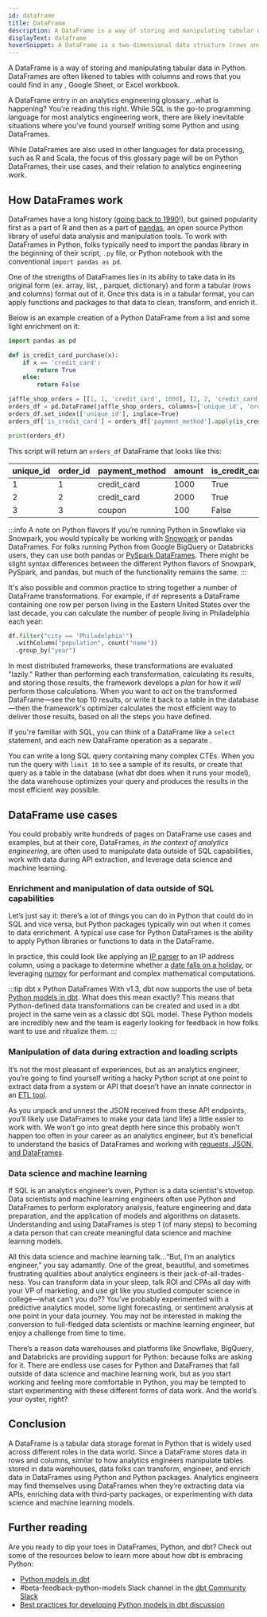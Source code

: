 ```yaml
---
id: dataframe
title: DataFrame
description: A DataFrame is a way of storing and manipulating tabular data in Python. They gained popularity first as a part of R and then as a part of pandas.
displayText: dataframe  
hoverSnippet: A DataFrame is a two-dimensional data structure (rows and columns). It's the most common way of representing and interacting with large datasets in Python.
---
```

<head>
  <title>What is a DataFrame in Python? - dbt Labs</title>
</head>

A DataFrame is a way of storing and manipulating tabular data in Python. DataFrames are often likened to tables with columns and rows that you could find in any <Term id="data-warehouse" />, Google Sheet, or Excel workbook.

A DataFrame entry in an analytics engineering glossary…what is happening? You’re reading this right. While SQL is the go-to programming language for most analytics engineering work, there are likely inevitable situations where you've found yourself writing some Python and using DataFrames.

While DataFrames are also used in other languages for data processing, such as R and Scala, the focus of this glossary page will be on Python DataFrames, their use cases, and their relation to analytics engineering work.

## How DataFrames work

DataFrames have a long history ([going back to 1990](https://towardsdatascience.com/preventing-the-death-of-the-dataframe-8bca1c0f83c8#:~:text=The%20earliest%20%E2%80%9Cdataframe%E2%80%9D%2C%20originally,Hastie%20in%201992%20%5B1%5D)!), but gained popularity first as a part of R and then as a part of [pandas](https://pandas.pydata.org/), an open source Python library of useful data analysis and manipulation tools. To work with DataFrames in Python, folks typically need to import the pandas library in the beginning of their script, `.py` file, or Python notebook with the conventional `import pandas as pd`.

One of the strengths of DataFrames lies in its ability to take data in its original form (ex. array, list, <Term id="json" />, parquet, dictionary) and form a tabular (rows and columns) format out of it. Once this data is in a tabular format, you can apply functions and packages to that data to clean, transform, and enrich it.

Below is an example creation of a Python DataFrame from a list and some light enrichment on it:

```python
import pandas as pd

def is_credit_card_purchase(x):
    if x == 'credit_card':
        return True
    else:
        return False

jaffle_shop_orders = [[1, 1, 'credit_card', 1000], [2, 2, 'credit_card', 2000], [3,3, 'coupon', 100]]
orders_df = pd.DataFrame(jaffle_shop_orders, columns=['unique_id', 'order_id', 'payment_method', 'amount'])
orders_df.set_index(['unique_id'], inplace=True)
orders_df['is_credit_card'] = orders_df['payment_method'].apply(is_credit_card_purchase)

print(orders_df)
```

This script will return an `orders_df` DataFrame that looks like this:

| unique_id | order_id | payment_method | amount | is_credit_card |
|---|---|---|---|---|
| 1 | 1 | credit_card | 1000 | True
| 2 | 2 | credit_card | 2000 | True
| 3 | 3 | coupon | 100 | False

:::info A note on Python flavors
If you’re running Python in Snowflake via Snowpark, you would typically be working with [Snowpark](https://docs.snowflake.com/en/developer-guide/snowpark/python/working-with-dataframes.html) or pandas DataFrames. For folks running Python from Google BigQuery or Databricks users, they can use both pandas or [PySpark DataFrames](https://docs.databricks.com/spark/latest/dataframes-datasets/introduction-to-dataframes-python.html). There might be slight syntax differences between the different Python flavors of Snowpark, PySpark, and pandas, but much of the functionality remains the same.
:::

It's also possible and common practice to string together a number of DataFrame transformations. For example, if `df` represents a DataFrame containing one row per person living in the Eastern United States over the last decade, you can calculate the number of people living in Philadelphia each year:

```python
df.filter("city == 'Philadelphia'")
  .withColumn("population", count("name"))
  .group_by("year")
```

In most distributed frameworks, these transformations are evaluated "lazily." Rather than performing each transformation, calculating its results, and storing those results, the framework develops a *plan* for how it *will* perform those calculations. When you want to *act* on the transformed DataFrame—see the top 10 results, or write it back to a table in the database—then the framework's optimizer calculates the most efficient way to deliver those results, based on all the steps you have defined.

If you're familiar with SQL, you can think of a DataFrame like a `select` statement, and each new DataFrame operation as a separate <Term id="cte" />.

You can write a long SQL query containing many complex CTEs. When you run the query with `limit 10` to see a sample of its results, or create that query as a table in the database (what dbt does when it runs your model), the data warehouse optimizes your query and produces the results in the most efficient way possible.

## DataFrame use cases

You could probably write hundreds of pages on DataFrame use cases and examples, but at their core, DataFrames, *in the context of analytics engineering*, are often used to manipulate data outside of SQL capabilities, work with data during API extraction, and leverage data science and machine learning.

### Enrichment and manipulation of data outside of SQL capabilities

Let’s just say it: there’s a lot of things you can do in Python that could do in SQL and vice versa, but Python packages typically win out when it comes to data enrichment. A typical use case for Python DataFrames is the ability to apply Python libraries or functions to data in the DataFrame.

In practice, this could look like applying an [IP parser](https://pypi.org/project/ipparser/) to an IP address column, using a package to determine whether a [date falls on a holiday](/docs/build/python-models#using-pypi-packages), or leveraging [numpy](https://numpy.org/) for performant and complex mathematical computations.

:::tip dbt x Python DataFrames
With v1.3, dbt now supports the use of beta [Python models in dbt](/docs/build/python-models). What does this mean exactly? This means that Python-defined data transformations can be created and used in a dbt project in the same vein as a classic dbt SQL model. These Python models are incredibly new and the team is eagerly looking for feedback in how folks want to use and ritualize them.
:::

### Manipulation of data during extraction and loading scripts

It’s not the most pleasant of experiences, but as an analytics engineer, you’re going to find yourself writing a hacky Python script at one point to extract data from a system or API that doesn’t have an innate connector in an [ETL tool](https://docs.getdbt.com/terms/elt#elt-tools).

As you unpack and unnest the JSON received from these API endpoints, you’ll likely use DataFrames to make your data (and life) a little easier to work with. We won’t go into great depth here since this probably won’t happen too often in your career as an analytics engineer, but it’s beneficial to understand the basics of DataFrames and working with [requests, JSON, and DataFrames](https://stackoverflow.com/questions/42518864/convert-json-data-from-request-into-pandas-dataframe).

### Data science and machine learning

If SQL is an analytics engineer’s oven, Python is a data scientist's stovetop. Data scientists and machine learning engineers often use Python and DataFrames to perform exploratory analysis, feature engineering and data preparation, and the application of models and algorithms on datasets. Understanding and using DataFrames is step 1 (of many steps) to becoming a data person that can create meaningful data science and machine learning models.

All this data science and machine learning talk…“But, I’m an analytics engineer,” you say adamantly. One of the great, beautiful, and sometimes frustrating qualities about analytics engineers is their jack-of-all-trades-ness. You can transform data in your sleep, talk ROI and CPAs all day with your VP of marketing, and use git like you studied computer science in college—what can’t you do?? You’ve probably experimented with a predictive analytics model, some light forecasting, or sentiment analysis at one point in your data journey. You may not be interested in making the conversion to full-fledged data scientists or machine learning engineer, but enjoy a challenge from time to time.

There’s a reason data warehouses and platforms like Snowflake, BigQuery, and Databricks are providing support for Python: because folks are asking for it. There are endless use cases for Python and DataFrames that fall outside of data science and machine learning work, but as you start working and feeling more comfortable in Python, you may be tempted to start experimenting with these different forms of data work. And the world’s your oyster, right?

## Conclusion

A DataFrame is a tabular data storage format in Python that is widely used across different roles in the data world. Since a DataFrame stores data in rows and columns, similar to how analytics engineers manipulate tables stored in data warehouses, data folks can transform, engineer, and enrich data in DataFrames using Python and Python packages. Analytics engineers may find themselves using DataFrames when they’re extracting data via APIs, enriching data with third-party packages, or experimenting with data science and machine learning models.

## Further reading

Are you ready to dip your toes in DataFrames, Python, and dbt? Check out some of the resources below to learn more about how dbt is embracing Python:

- [Python models in dbt](/docs/build/python-models)
- #beta-feedback-python-models Slack channel in the [dbt Community Slack](https://www.getdbt.com/community/join-the-community/)
- [Best practices for developing Python models in dbt discussion](https://github.com/dbt-labs/docs.getdbt.com/discussions/1811)